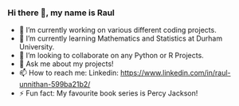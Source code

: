 ### Hi there 👋, my name is Raul 
- 🔭 I’m currently working on various different coding projects. 
- 🌱 I’m currently learning Mathematics and Statistics at Durham University. 
- 👯 I’m looking to collaborate on any Python or R Projects. 
- 💬 Ask me about my projects! 
- 📫 How to reach me: Linkedin: https://www.linkedin.com/in/raul-unnithan-599ba21b2/
- ⚡ Fun fact: My favourite book series is Percy Jackson! 
<!--
**runnithan03/runnithan03** is a ✨ _special_ ✨ repository because its `README.md` (this file) appears on your GitHub profile.

Here are some ideas to get you started:

- 🔭 I’m currently working on various different coding projects. 
- 🌱 I’m currently learning Mathematics and Statistics at Durham University. 
- 👯 I’m looking to collaborate on any Python or R Projects. 
- 💬 Ask me about my projects! 
- 📫 How to reach me: Linkedin: https://www.linkedin.com/in/raul-unnithan-599ba21b2/
- ⚡ Fun fact: My favourite book series is Percy Jackson! 
-->
